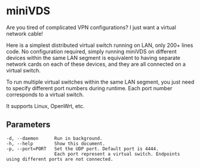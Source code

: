 # miniVDS
Are you tired of complicated VPN configurations? I just want a virtual network cable!

Here is a simplest distributed virtual switch running on LAN, only 200+ lines code. No configuration required, simply running miniVDS on different devices within the same LAN segment is equivalent to having separate network cards on each of these devices, and they are all connected on a virtual switch.

To run multiple virtual switches within the same LAN segment, you just need to specify different port numbers during runtime. Each port number corresponds to a virtual switch.

It supports Linux, OpenWrt, etc.

## Parameters

	-d, --daemon      Run in background.
	-h, --help        Show this document.
	-p, --port=PORT   Set the UDP port. Default port is 4444.
	                  Each port represent a virtual switch. Endpoints using different ports are not connected.
